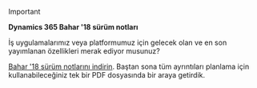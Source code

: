 > [!IMPORTANT]
> **Dynamics 365 Bahar '18 sürüm notları**
>
> İş uygulamalarımız veya platformumuz için gelecek olan ve en son yayımlanan özellikleri merak ediyor musunuz? 
> 
> [Bahar '18 sürüm notlarını indirin](http://download.microsoft.com/download/1/C/0/1C0A4DB7-9CE8-4D25-AC7F-65579E713BA8/ReleaseNotes_Dynamics365_03192018.pdf). Baştan sona tüm ayrıntıları planlama için kullanabileceğiniz tek bir PDF dosyasında bir araya getirdik. 

